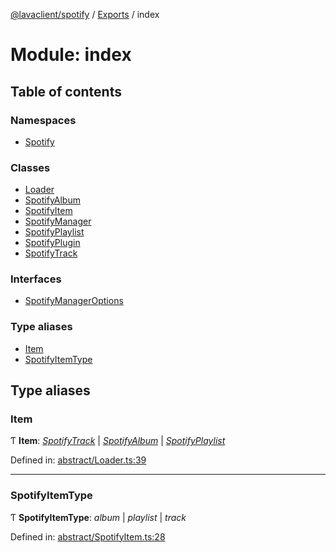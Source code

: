 [@lavaclient/spotify](../README.md) / [Exports](../modules.md) / index

# Module: index

## Table of contents

### Namespaces

- [Spotify](index.spotify.md)

### Classes

- [Loader](../classes/index.loader.md)
- [SpotifyAlbum](../classes/index.spotifyalbum.md)
- [SpotifyItem](../classes/index.spotifyitem.md)
- [SpotifyManager](../classes/index.spotifymanager.md)
- [SpotifyPlaylist](../classes/index.spotifyplaylist.md)
- [SpotifyPlugin](../classes/index.spotifyplugin.md)
- [SpotifyTrack](../classes/index.spotifytrack.md)

### Interfaces

- [SpotifyManagerOptions](../interfaces/index.spotifymanageroptions.md)

### Type aliases

- [Item](index.md#item)
- [SpotifyItemType](index.md#spotifyitemtype)

## Type aliases

### Item

Ƭ **Item**: [*SpotifyTrack*](../classes/item/spotifytrack.spotifytrack.md) \| [*SpotifyAlbum*](../classes/item/spotifyalbum.spotifyalbum.md) \| [*SpotifyPlaylist*](../classes/item/spotifyplaylist.spotifyplaylist.md)

Defined in: [abstract/Loader.ts:39](https://github.com/Lavaclient/plugins/blob/09b0c37/packages/spotify/src/abstract/Loader.ts#L39)

___

### SpotifyItemType

Ƭ **SpotifyItemType**: *album* \| *playlist* \| *track*

Defined in: [abstract/SpotifyItem.ts:28](https://github.com/Lavaclient/plugins/blob/09b0c37/packages/spotify/src/abstract/SpotifyItem.ts#L28)
